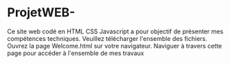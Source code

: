 # ProjetWEB-
Ce site web codé en HTML CSS Javascript a pour objectif de présenter mes compétences techniques.
Veuillez télécharger l'ensemble des fichiers.
Ouvrez la page Welcome.html sur votre navigateur.
Naviguer à travers cette page pour accéder à l'ensemble de mes travaux
